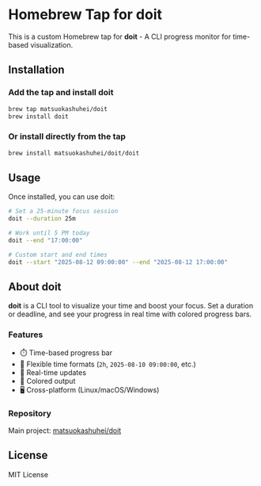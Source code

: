 # Homebrew Tap for doit

This is a custom Homebrew tap for **doit** - A CLI progress monitor for time-based visualization.

## Installation

### Add the tap and install doit

```bash
brew tap matsuokashuhei/doit
brew install doit
```

### Or install directly from the tap

```bash
brew install matsuokashuhei/doit/doit
```

## Usage

Once installed, you can use doit:

```bash
# Set a 25-minute focus session
doit --duration 25m

# Work until 5 PM today
doit --end "17:00:00"

# Custom start and end times
doit --start "2025-08-12 09:00:00" --end "2025-08-12 17:00:00"
```

## About doit

**doit** is a CLI tool to visualize your time and boost your focus. Set a duration or deadline, and see your progress in real time with colored progress bars.

### Features

- ⏱️ Time-based progress bar
- 🎯 Flexible time formats (`2h`, `2025-08-10 09:00:00`, etc.)
- 🔄 Real-time updates
- 🎨 Colored output
- 🖥️ Cross-platform (Linux/macOS/Windows)

### Repository

Main project: [matsuokashuhei/doit](https://github.com/matsuokashuhei/doit)

## License

MIT License